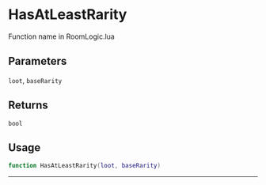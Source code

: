# HasAtLeastRarity
Function name in RoomLogic.lua
## Parameters
`loot`, `baseRarity`
## Returns
`bool`
## Usage
```lua
function HasAtLeastRarity(loot, baseRarity)
```
---
